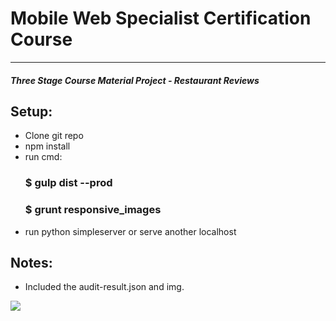 # Mobile Web Specialist Certification Course
---
#### _Three Stage Course Material Project - Restaurant Reviews_

## Setup:

- Clone git repo
- npm install
- run cmd: 
   ### $ gulp dist --prod
   ### $ grunt responsive_images
- run python simpleserver or serve another localhost

## Notes:
- Included the audit-result.json and img.

<img src="/audit.png">
